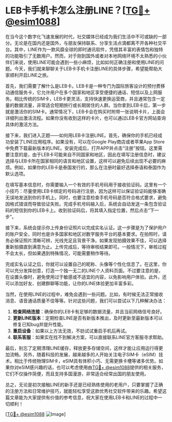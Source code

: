 # LEB卡手机卡怎么注册LINE？[[TG💪+ @esim1088](https://t.me/s/esim1088)]

在当今这个数字化飞速发展的时代，社交媒体已经成为我们生活中不可或缺的一部分。无论是在国内还是国外，与朋友保持联系、分享生活点滴都离不开各种社交平台。其中，LINE作为一款风靡全球的即时通讯软件，凭借其丰富的表情包和独特的功能吸引了无数用户。然而，对于刚到国外或者对本地网络环境不太熟悉的小伙伴们来说，使用LINE可能会遇到一些小麻烦，比如如何正确注册和使用LINE的问题。今天，我们就来聊聊关于LEB卡手机卡注册LINE的具体步骤，希望能帮助大家顺利开启LINE之旅。

首先，我们需要了解什么是LEB卡。LEB卡是一种专门为国际旅客设计的预付费移动通信服务卡，它允许用户在多个国家和地区享受便捷的通话、短信以及上网服务。相比传统的SIM卡，LEB卡更灵活，支持快速更换运营商，并且通常包含一定量的数据流量，非常适合短期旅行或长期居住的人群。当你拿到LEB卡后，第一步就是激活你的SIM卡。通常情况下，LEB卡会在购买时附带一张说明卡片，上面会详细列出激活流程。如果你没有收到这样的卡片，也可以通过LEB卡官方网站查询具体的激活方法。

接下来，我们进入正题——如何用LEB卡注册LINE。首先，确保你的手机已经成功安装了LINE应用程序。如果没有，可以在Google Play商店或者苹果App Store中免费下载最新版本的LINE。安装完成后，打开APP并点击“注册”按钮。这里需要注意的是，由于LEB卡可能来自不同国家和地区，因此在填写注册信息时，建议选择与LEB卡所在国家相同的语言和地区设置，这样可以避免后续出现不必要的麻烦。例如，如果你的LEB卡是泰国发行的，那么在注册时最好选择泰语和泰国作为默认选项。

在填写基本信息时，你需要输入一个有效的手机号码用于接收验证码。这里有一个小技巧：尽量使用LEB卡绑定的号码进行注册，因为这样可以保证验证码能够准确无误地发送到你的手机上。同时，也要注意检查手机号码是否符合格式要求，避免因格式错误而导致验证失败。完成手机号码输入后，系统会自动发送一条包含验证码的短信到你的LEB卡上。收到验证码后，将其填入指定位置，然后点击“下一步”。

接下来，系统会提示你上传身份证照片以完成实名认证。这一步骤是为了保护用户的账户安全，同时也是许多国家和地区对数字服务平台的基本要求。在拍照时，请务必保证照片清晰可辨，光线充足且背景干净。如果发现拍摄效果不佳，可以选择重新拍摄直到满意为止。上传完成后，等待审核结果即可。一般情况下，审核过程不会太长，但如果遇到特殊情况，可能需要稍作等待。

完成实名认证之后，你就可以设置自己的昵称、头像等个性化信息了。在这里，你可以充分发挥创意，打造一个独一无二的LINE个人资料页面。不过要注意的是，在设置头像时，避免使用过于敏感或不适宜的内容，以免影响用户体验。此外，还可以添加好友、创建群聊等功能，让你的LINE体验更加丰富多彩。

当然，在使用LINE的过程中，难免会遇到一些问题。比如，有时候无法正常接收消息、语音通话质量不佳等等。针对这些问题，我们可以尝试以下几种解决办法：

1. **检查网络连接**：确保你的LEB卡有足够的数据流量，并且当前网络信号良好。
2. **更新LINE版本**：定期检查LINE是否有新版本推出，及时更新至最新版本可以修复已知bug并提升性能。
3. **重启设备**：如果以上方法无效，不妨试试重启手机后再试。
4. **联系客服**：如果实在找不到解决方案，可以直接联系LINE官方客服寻求帮助。

最后，别忘了定期清理LINE缓存，释放更多存储空间，这样才能让应用运行得更加流畅。另外，随着科技的发展，越来越多的人开始关注电子SIM卡（eSIM）技术。相比于传统物理SIM卡，eSIM具有体积小巧、无需更换卡槽等诸多优势。如果你对eSIM感兴趣的话，也可以考虑使用由[TG💪+ @esim1088](https://t.me/s/esim1088)提供的相关服务，它们不仅操作简便，而且支持多国漫游，非常适合经常出国的朋友使用。

总之，无论是初次接触LINE的新手还是已经熟练使用的老用户，只要掌握了正确的注册方法和日常维护技巧，就能轻松享受这款优秀社交软件带来的乐趣。希望这篇文章能为大家提供有价值的参考信息，祝大家在使用LEB卡和LINE的过程中一切顺利！

[[TG💪+ @esim1088](https://t.me/s/esim1088) ![Image](https://i.postimg.cc/4NQfJmqS/Snipaste-2025-05-13-00-14-12.png)]